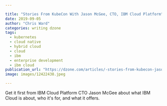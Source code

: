 ```yaml
---

title: "Stories From KubeCon With Jason McGee, CTO, IBM Cloud Platform"
date: 2019-09-05
author: "Chris Ward"
categories: writing dzone
tags: 
  - kubernetes
  - cloud native
  - hybrid cloud
  - cloud
  - ibm
  - enterprise development
  - ibm cloud
publication_url: "https://dzone.com/articles/-stories-from-kubecon-jason-mcgee-cto-ibm-cloud-pl"
image: images/12422438.jpeg

---
```

Get it first from IBM Cloud Platform CTO Jason McGee about what IBM Cloud is about, who it's for, and what it offers.


